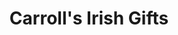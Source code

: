 ---
title: "Carroll's Irish Gifts"
url: /dublin/carrolls-irish-gifts-suffolk-street/
shop: Andenken
---